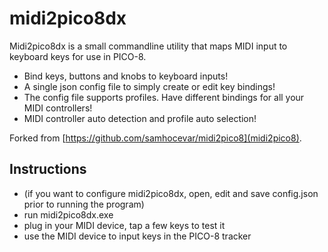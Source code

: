 # midi2pico8dx

Midi2pico8dx is a small commandline utility that maps MIDI input to keyboard keys for use in PICO-8.

- Bind keys, buttons and knobs to keyboard inputs!
- A single json config file to simply create or edit key bindings!
- The config file supports profiles. Have different bindings for all your MIDI controllers!
- MIDI controller auto detection and profile auto selection!

Forked from [https://github.com/samhocevar/midi2pico8](midi2pico8).

## Instructions

 * (if you want to configure midi2pico8dx, open, edit and save config.json prior to running the program)
 * run midi2pico8dx.exe
 * plug in your MIDI device, tap a few keys to test it
 * use the MIDI device to input keys in the PICO-8 tracker
